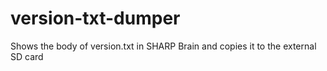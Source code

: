 # version-txt-dumper
Shows the body of version.txt in SHARP Brain and copies it to the external SD card

